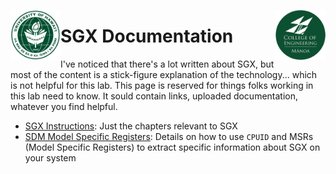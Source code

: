 <img src="https://github.com/Trusted-Execution/.github/blob/main/profile/UHMLogo.png"
     alt="CoE Logo" align="left" height="80" />
<img src="https://github.com/Trusted-Execution/.github/blob/main/profile/CollegeOfEngineering.png"
     alt="CoE Logo" align="right" width="80" />
# SGX Documentation 

I've noticed that there's a lot written about SGX, but most of the content is a stick-figure
explanation of the technology... which is not helpful for this lab.  This page is reserved
for things folks working in this lab need to know.  It sould contain links, uploaded documentation,
whatever you find helpful.

- [SGX Instructions](https://github.com/Trusted-Execution/.github/blob/main/documentation/SGX%20Instructions.pdf):  Just the chapters relevant to SGX
- [SDM Model Specific Registers](https://github.com/Trusted-Execution/.github/blob/main/documentation/SDM_Model_Specific_Registers.pdf):  Details on how to use `CPUID` and MSRs (Model Specific Registers) to extract specific information about SGX on your system
